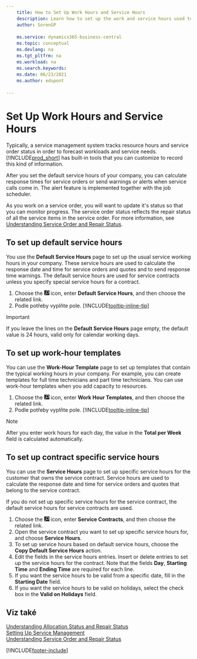 ```yaml
---
    title: How to Set Up Work Hours and Service Hours
    description: Learn how to set up the work and service hours used to calculate the response date and time for service orders and quotes.
    author: SorenGP

    ms.service: dynamics365-business-central
    ms.topic: conceptual
    ms.devlang: na
    ms.tgt_pltfrm: na
    ms.workload: na
    ms.search.keywords:
    ms.date: 06/23/2021
    ms.author: edupont

---
```

# Set Up Work Hours and Service Hours
Typically, a service management system tracks resource hours and service order status in order to forecast workloads and service needs. [!INCLUDE[prod_short](includes/prod_short.md)] has built-in tools that you can customize to record this kind of information.

After you set the default service hours of your company, you can calculate response times for service orders or send warnings or alerts when service calls come in. The alert feature is implemented together with the job scheduler.

As you work on a service order, you will want to update it's status so that you can monitor progress. The service order status reflects the repair status of all the service items in the service order. For more information, see [Understanding Service Order and Repair Status](service-order-repair-status.md).

## To set up default service hours
You use the **Default Service Hours** page to set up the usual service working hours in your company. These service hours are used to calculate the response date and time for service orders and quotes and to send response time warnings. The default service hours are used for service contracts unless you specify special service hours for a contract.

1. Choose the ![Lightbulb that opens the Tell Me feature.](media/ui-search/search_small.png "Tell me what you want to do") icon, enter **Default Service Hours**, and then choose the related link.
2. Podle potřeby vyplňte pole. [!INCLUDE[tooltip-inline-tip](includes/tooltip-inline-tip_md.md)]

> [!IMPORTANT]  
> If you leave the lines on the **Default Service Hours** page empty, the default value is 24 hours, valid only for calendar working days.

## To set up work-hour templates
You can use the **Work-Hour Template** page to set up templates that contain the typical working hours in your company. For example, you can create templates for full time technicians and part time technicians. You can use work-hour templates when you add capacity to resources.

1. Choose the ![Lightbulb that opens the Tell Me feature.](media/ui-search/search_small.png "Tell me what you want to do") icon, enter **Work Hour Templates**, and then choose the related link.
2. Podle potřeby vyplňte pole. [!INCLUDE[tooltip-inline-tip](includes/tooltip-inline-tip_md.md)]

> [!Note]
> After you enter work hours for each day, the value in the **Total per Week** field is calculated automatically.

## To set up contract specific service hours
You can use the **Service Hours** page to set up specific service hours for the customer that owns the service contract. Service hours are used to calculate the response date and time for service orders and quotes that belong to the service contract.

If you do not set up specific service hours for the service contract, the default service hours for service contracts are used.

1. Choose the ![Lightbulb that opens the Tell Me feature.](media/ui-search/search_small.png "Tell me what you want to do") icon, enter **Service Contracts**, and then choose the related link.
2. Open the service contract you want to set up specific service hours for, and choose **Service Hours**.
4. To set up service hours based on default service hours, choose the **Copy Default Service Hours** action.
5. Edit the fields in the service hours entries. Insert or delete entries to set up the service hours for the contract. Note that the fields **Day**, **Starting Time** and **Ending Time** are required for each line.
6. If you want the service hours to be valid from a specific date, fill in the **Starting Date** field.
7. If you want the service hours to be valid on holidays, select the check box in the **Valid on Holidays** field.

## Viz také
[Understanding Allocation Status and Repair Status](service-allocation-status-and-repair-status.md)  
[Setting Up Service Management](service-setup-service.md)  
[Understanding Service Order and Repair Status](service-order-repair-status.md)


[!INCLUDE[footer-include](includes/footer-banner.md)]